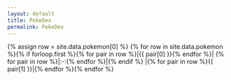 ```yaml
---
layout: default
title: PokeDex
permalink: PokeDex
---
```

{% assign row = site.data.pokemon[0] %}
{% for row in site.data.pokemon %}{% if forloop.first %}{% for pair in row %}|{{ pair[0] }}{% endfor %}|
{% for pair in row %}|:-:{% endfor %}|{% endif %}
|{% for pair in row %}{{ pair[1] }}|{% endfor %}{% endfor %}